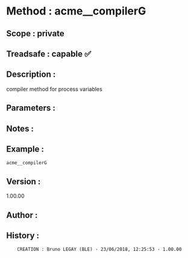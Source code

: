 ﻿# **Method :** acme__compilerG## **Scope :** private## **Treadsafe :** capable ✅ ## **Description :** compiler method for process variables## **Parameters :** ## **Notes :** ## **Example :** ```acme__compilerG```## **Version :** 1.00.00## **Author :** ## **History :**          CREATION : Bruno LEGAY (BLE) - 23/06/2018, 12:25:53 - 1.00.00